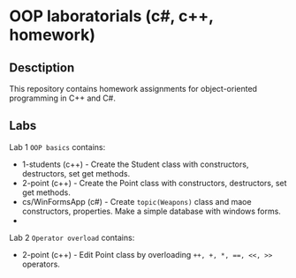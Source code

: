 # OOP laboratorials (c#, c++, homework)

## Desctiption
This repository contains homework assignments for object-oriented programming in C++ and C#.

## Labs
Lab 1 `OOP basics` contains:
- 1-students (c++) - Create the Student class with constructors, destructors, set get methods.
- 2-point (c++) - Create the Point class with constructors, destructors, set get methods.
- cs/WinFormsApp (c#) - Create `topic(Weapons)` class and maoe constructors, properties. Make a simple database with windows forms.
- 
Lab 2 `Operator overload` contains:
- 2-point (c++) - Edit Point class by overloading `++, +, *, ==, <<, >>` operators.
